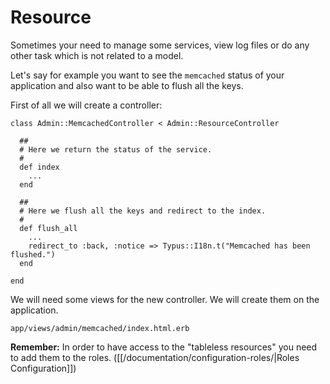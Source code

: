 # Resource

Sometimes your need to manage some services, view log files or do any other
task which is not related to a model.

Let's say for example you want to see the `memcached` status of your application
and also want to be able to flush all the keys.

First of all we will create a controller:

    class Admin::MemcachedController < Admin::ResourceController

      ##
      # Here we return the status of the service.
      #
      def index
        ...
      end

      ##
      # Here we flush all the keys and redirect to the index.
      #
      def flush_all
        ...
        redirect_to :back, :notice => Typus::I18n.t("Memcached has been flushed.")
      end

    end

We will need some views for the new controller. We will create them on the
application.

    app/views/admin/memcached/index.html.erb

**Remember:** In order to have access to the "tableless resources" you need to
add them to the roles. ([[/documentation/configuration-roles/|Roles Configuration]])
